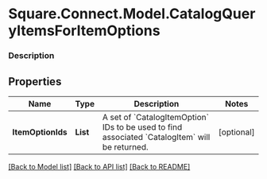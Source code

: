 # Square.Connect.Model.CatalogQueryItemsForItemOptions

### Description



## Properties

Name | Type | Description | Notes
------------ | ------------- | ------------- | -------------
**ItemOptionIds** | **List<string>** | A set of &#x60;CatalogItemOption&#x60; IDs to be used to find associated &#x60;CatalogItem&#x60; will be returned. | [optional] 



[[Back to Model list]](../README.md#documentation-for-models) [[Back to API list]](../README.md#documentation-for-api-endpoints) [[Back to README]](../README.md)

